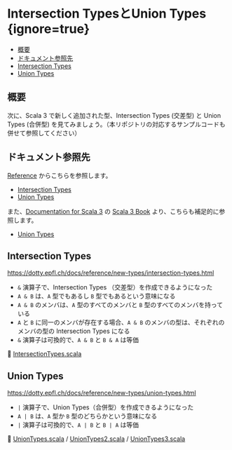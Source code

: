 # Intersection TypesとUnion Types {ignore=true}

<!-- @import "[TOC]" {cmd="toc" depthFrom=1 depthTo=6 orderedList=false} -->

<!-- code_chunk_output -->

- [概要](#概要)
- [ドキュメント参照先](#ドキュメント参照先)
- [Intersection Types](#intersection-types)
- [Union Types](#union-types)

<!-- /code_chunk_output -->

## 概要

次に、Scala 3 で新しく追加された型、Intersection Types (交差型) と Union Types (合併型) を見てみましょう。（本リポジトリの対応するサンプルコードも併せて参照してください）

## ドキュメント参照先

[Reference](https://dotty.epfl.ch/docs/reference/overview.html) からこちらを参照します。

- [Intersection Types](https://dotty.epfl.ch/docs/reference/new-types/intersection-types.html)
- [Union Types](https://dotty.epfl.ch/docs/reference/new-types/union-types.html)

また、[Documentation for Scala 3](https://docs.scala-lang.org/scala3) の [Scala 3 Book](https://docs.scala-lang.org/scala3/book/introduction.html) より、こちらも補足的に参照します。

- [Union Types](https://docs.scala-lang.org/scala3/book/types-union.html)


## Intersection Types

https://dotty.epfl.ch/docs/reference/new-types/intersection-types.html

- `&` 演算子で、Intersection Types （交差型）を作成できるようになった
- `A & B` は、`A` 型でもあるし `B` 型でもあるという意味になる
- `A & B` のメンバは、`A` 型のすべてのメンバと `B` 型のすべてのメンバを持っている
- `A` と `B` に同一のメンバが存在する場合、`A & B` のメンバの型は、それぞれのメンバの型の Intersection Types になる
- `&` 演算子は可換的で、`A & B` と `B & A` は等価

:memo: [IntersectionTypes.scala](/step03/src/main/scala/com/github/shinharad/gettingStartedWithScala3/IntersectionTypes.scala)

## Union Types

https://dotty.epfl.ch/docs/reference/new-types/union-types.html

- `|` 演算子で、Union Types（合併型）を作成できるようになった
- `A | B` は、`A` 型か `B` 型のどちらかという意味になる
- `|` 演算子は可換的で、`A | B` と `B | A` は等価

:memo: [UnionTypes.scala](/step03/src/main/scala/com/github/shinharad/gettingStartedWithScala3/UnionTypes.scala) / [UnionTypes2.scala](/step03/src/main/scala/com/github/shinharad/gettingStartedWithScala3/UnionTypes2.scala) / [UnionTypes3.scala](/step03/src/main/scala/com/github/shinharad/gettingStartedWithScala3/UnionTypes3.scala)